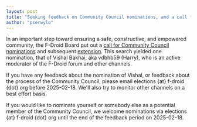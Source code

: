 ```yaml
---
layout: post
title: "Seeking feedback on Community Council nominations, and a call for more"
author: "pserwylo"
---
```


In an important step toward ensuring a safe, constructive, and empowered community, the F-Droid Board put out a [call for Community Council nominations](https://f-droid.org/2024/12/01/call-for-community-council-nominations.html) and subsequent [extension](https://f-droid.org/2024/12/14/community-council-nominations-extension.html). This search yielded one nomination, that of Vishal Bakhai, aka vdbhb59 (Harry), who is an active moderator of the F-Droid forum and other channels.

If you have any feedback about the nomination of Vishal, or feedback about the process of the Community Council, please email elections {at} f-droid {dot} org before 2025-02-18. We'll also try to monitor other channels on a best effort basis. 

If you would like to nominate yourself or somebody else as a potential member of the Community Council, we welcome nominations via elections {at} f-droid {dot} org until the end of the feedback period on 2025-02-18.
